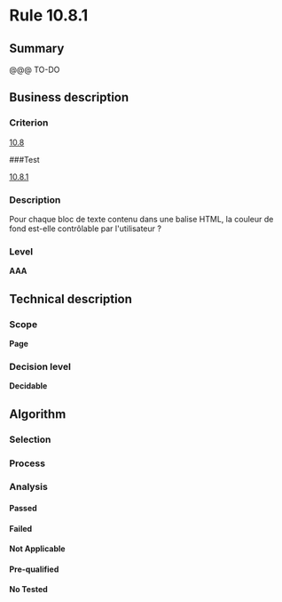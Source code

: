 # Rule 10.8.1

## Summary

@@@ TO-DO

## Business description

### Criterion

[10.8](http://references.modernisation.gouv.fr/referentiel-technique-0#crit-10-8)

###Test

[10.8.1](http://references.modernisation.gouv.fr/referentiel-technique-0#test-10-8-1)

### Description

Pour chaque bloc de texte contenu dans une balise HTML, la couleur de fond est-elle contr&ocirc;lable par l'utilisateur ?

### Level

**AAA**

## Technical description

### Scope

**Page**

### Decision level

**Decidable**

## Algorithm

### Selection

### Process

### Analysis

#### Passed

#### Failed

#### Not Applicable

#### Pre-qualified

#### No Tested 






